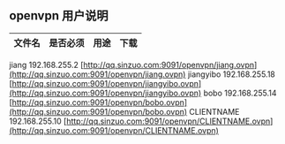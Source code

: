 ## openvpn 用户说明


文件名 | 是否必须 | 用途 | 下载
-----|----------|-------------|--------
jiang       192.168.255.2   [http://qq.sinzuo.com:9091/openvpn/jiang.ovpn](http://qq.sinzuo.com:9091/openvpn/jiang.ovpn)
jiangyibo   192.168.255.18  [http://qq.sinzuo.com:9091/openvpn/jiangyibo.ovpn](http://qq.sinzuo.com:9091/openvpn/jiangyibo.ovpn)
bobo        192.168.255.14  [http://qq.sinzuo.com:9091/openvpn/bobo.ovpn](http://qq.sinzuo.com:9091/openvpn/bobo.ovpn)
CLIENTNAME  192.168.255.10  [http://qq.sinzuo.com:9091/openvpn/CLIENTNAME.ovpn](http://qq.sinzuo.com:9091/openvpn/CLIENTNAME.ovpn)

